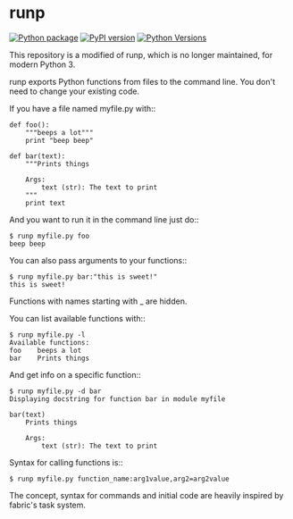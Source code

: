 # runp

[![Python package](https://github.com/TakashiKusachi/runp3/actions/workflows/python-package.yml/badge.svg )](https://github.com/TakashiKusachi/runp3/actions/workflows/python-package.yml) [![PyPI version](https://badge.fury.io/py/runp3.svg)](https://badge.fury.io/py/polar-bear) [![Python Versions](https://img.shields.io/pypi/pyversions/runpy3.svg)](https://pypi.org/project/runpy3/)


This repository is a modified of runp, which is no longer maintained, for modern Python 3.

runp exports Python functions from files to the command line. 
You don't need to change your existing code.

If you have a file named myfile.py with::

    def foo():
        """beeps a lot"""
        print "beep beep"

    def bar(text):
        """Prints things

        Args:
            text (str): The text to print
        """
        print text

And you want to run it in the command line just do::

    $ runp myfile.py foo
    beep beep

You can also pass arguments to your functions::

    $ runp myfile.py bar:"this is sweet!"
    this is sweet!

Functions with names starting with _ are hidden. 

You can list available functions with::

    $ runp myfile.py -l
    Available functions:
    foo    beeps a lot
    bar    Prints things

And get info on a specific function::

    $ runp myfile.py -d bar
    Displaying docstring for function bar in module myfile

    bar(text)
        Prints things
    
        Args:
            text (str): The text to print

Syntax for calling functions is::
    
    $ runp myfile.py function_name:arg1value,arg2=arg2value


The concept, syntax for commands and initial code are heavily inspired by fabric's task system.
